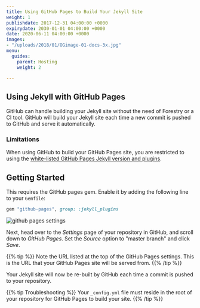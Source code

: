 ```yaml
---
title: Using GitHub Pages to Build Your Jekyll Site
weight: 1
publishdate: 2017-12-31 04:00:00 +0000
expirydate: 2030-01-01 04:00:00 +0000
date: 2020-06-11 04:00:00 +0000
images:
- "/uploads/2018/01/OGimage-01-docs-3x.jpg"
menu:
  guides:
    parent: Hosting
    weight: 2

---
```

## Using Jekyll with GitHub Pages
GitHub can handle building your Jekyll site without the need of Forestry or a CI tool. GitHub will build your Jekyll site each time a new commit is pushed to GitHub and serve it automatically.

### Limitations
When using GitHub to build your GitHub Pages site, you are restricted to using the [white-listed GitHub Pages Jekyll version and plugins](https://pages.github.com/versions/).

## Getting Started
This requires the GitHub pages gem. Enable it by adding the following line to your `Gemfile`:

```ruby
gem "github-pages", group: :jekyll_plugins
```

![github pages settings](/uploads/2017/12/branch-management.png)

Next, head over to the *Settings* page of your repository in GitHub, and scroll down to *GitHub Pages*. Set the *Source* option to "master branch" and click *Save*.

{{% tip %}}
Note the URL listed at the top of the GitHub Pages settings. This is the URL that your GitHub Pages site will be served from.
{{% /tip %}}

Your Jekyll site will now be re-built by GitHub each time a commit is pushed to your repository.

{{% tip Troubleshooting %}}
Your `_config.yml` file must reside in the root of your repository for GitHub Pages to build your site.
{{% /tip %}}
